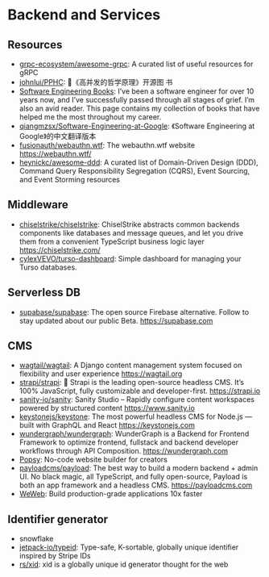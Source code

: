 # Backend and Services

## Resources

- [grpc-ecosystem/awesome-grpc](https://github.com/grpc-ecosystem/awesome-grpc):
  A curated list of useful resources for gRPC
- [johnlui/PPHC](https://github.com/johnlui/PPHC): 📙《高并发的哲学原理》开源图
  书
- [Software Engineering Books](https://software-engineering-books.com/): I’ve
  been a software engineer for over 10 years now, and I’ve successfully passed
  through all stages of grief. I’m also an avid reader. This page contains my
  collection of books that have helped me the most throughout my career.
- [qiangmzsx/Software-Engineering-at-Google](https://github.com/qiangmzsx/Software-Engineering-at-Google):
  《Software Engineering at Google》的中文翻译版本
- [fusionauth/webauthn.wtf](https://github.com/fusionauth/webauthn.wtf): The
  webauthn.wtf website <https://webauthn.wtf/>
- [heynickc/awesome-ddd](https://github.com/heynickc/awesome-ddd): A curated
  list of Domain-Driven Design (DDD), Command Query Responsibility Segregation
  (CQRS), Event Sourcing, and Event Storming resources

## Middleware

- [chiselstrike/chiselstrike](https://github.com/chiselstrike/chiselstrike):
  ChiselStrike abstracts common backends components like databases and message
  queues, and let you drive them from a convenient TypeScript business logic
  layer <https://chiselstrike.com/>
- [cylexVEVO/turso-dashboard](https://github.com/cylexVEVO/turso-dashboard):
  Simple dashboard for managing your Turso databases.

## Serverless DB

- [supabase/supabase](https://github.com/supabase/supabase): The open source
  Firebase alternative. Follow to stay updated about our public Beta.
  <https://supabase.com>

## CMS

- [wagtail/wagtail](https://github.com/wagtail/wagtail): A Django content
  management system focused on flexibility and user experience
  <https://wagtail.org>
- [strapi/strapi](https://github.com/strapi/strapi): 🚀 Strapi is the leading
  open-source headless CMS. It’s 100% JavaScript, fully customizable and
  developer-first. <https://strapi.io>
- [sanity-io/sanity](https://github.com/sanity-io/sanity): Sanity Studio –
  Rapidly configure content workspaces powered by structured content
  <https://www.sanity.io>
- [keystonejs/keystone](https://github.com/keystonejs/keystone): The most
  powerful headless CMS for Node.js — built with GraphQL and React
  <https://keystonejs.com>
- [wundergraph/wundergraph](https://github.com/wundergraph/wundergraph):
  WunderGraph is a Backend for Frontend Framework to optimize frontend,
  fullstack and backend developer workflows through API Composition.
  <https://wundergraph.com>
- [Popsy](https://popsy.co/): No-code website builder for creators
- [payloadcms/payload](https://github.com/payloadcms/payload): The best way to
  build a modern backend + admin UI. No black magic, all TypeScript, and fully
  open-source, Payload is both an app framework and a headless CMS.
  <https://payloadcms.com>
- [WeWeb](https://www.weweb.io/): Build production-grade applications 10x faster

## Identifier generator

- snowflake
- [jetpack-io/typeid](https://github.com/jetpack-io/typeid): Type-safe,
  K-sortable, globally unique identifier inspired by Stripe IDs
- [rs/xid](https://github.com/rs/xid): xid is a globally unique id generator
  thought for the web
